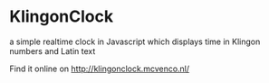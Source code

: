 # KlingonClock
a simple realtime clock in Javascript which displays time in Klingon numbers and Latin text

Find it online on http://klingonclock.mcvenco.nl/
